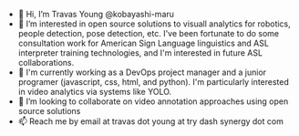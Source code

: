 - 👋 Hi, I’m Travas Young @kobayashi-maru
- 👀 I’m interested in open source solutions to visuall analytics for robotics, people detection, pose detection, etc. I've been fortunate to do some consultation work for American Sign Language linguistics and ASL interpreter training technologies, and I'm interested in future ASL collaborations.
- 🌱 I'm currently working as a DevOps project manager and a junior programer (javascript, css, html, and python). I'm particularly interested in video analytics via systems like YOLO. 
- 💞️ I’m looking to collaborate on video annotation approaches using open source solutions
- 📫 Reach me by email at travas dot young at try dash synergy dot com
<!---
kobayashi-maru/kobayashi-maru is a ✨ special ✨ repository because its `README.md` (this file) appears on your GitHub profile.
You can click the Preview link to take a look at your changes.
--->
